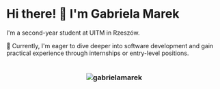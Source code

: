 # Hi there! 👋 I'm Gabriela Marek

I'm a second-year student at UITM in Rzeszów.

🌱 Currently, I'm eager to dive deeper into software development and gain practical experience through internships or entry-level positions.
#
<h3>
<p align="center"><img align="center" src="https://github-readme-stats.vercel.app/api/top-langs?username=gabrielamarek&show_icons=true&locale=en&layout=compact" alt="gabrielamarek" /></p>
</h3>
